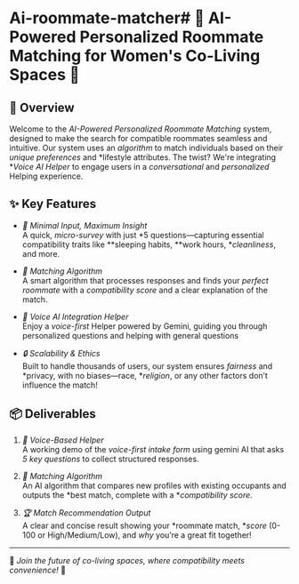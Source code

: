 # Ai-roommate-matcher# 🌟 AI-Powered Personalized Roommate Matching for Women's Co-Living Spaces 🌟

## 🚀 Overview

Welcome to the *AI-Powered Personalized Roommate Matching* system, designed to make the search for compatible roommates seamless and intuitive. Our system uses an *algorithm* to match individuals based on their *unique preferences* and *lifestyle attributes. The twist? We're integrating **Voice AI Helper* to engage users in a *conversational* and *personalized* Helping experience.

## ✨ Key Features

- *💬 Minimal Input, Maximum Insight*  
  A quick, *micro-survey* with just *5 questions—capturing essential compatibility traits like **sleeping habits, **work hours, **cleanliness*, and more.

- *🧠 Matching Algorithm*  
  A smart algorithm that processes responses and finds your *perfect roommate* with a *compatibility score* and a clear explanation of the match.

- *🎤 Voice AI Integration Helper*  
  Enjoy a *voice-first* Helper powered by Gemini, guiding you through personalized questions and helping with general questions 

- *🔒 Scalability & Ethics*  
  Built to handle thousands of users, our system ensures *fairness* and *privacy, with no biases—race, **religion*, or any other factors don’t influence the match!

## 📦 Deliverables

1. *💬 Voice-Based Helper*  
   A working demo of the *voice-first intake form* using gemini AI that asks *5 key questions* to collect structured responses.

2. *🔄 Matching Algorithm*  
   An AI algorithm that compares new profiles with existing occupants and outputs the *best match, complete with a **compatibility score*.

3. *🏆 Match Recommendation Output*  
   A clear and concise result showing your *roommate match, **score* (0-100 or High/Medium/Low), and *why* you’re a great fit together!
---

🌟 *Join the future of co-living spaces, where compatibility meets convenience!* 🌟
